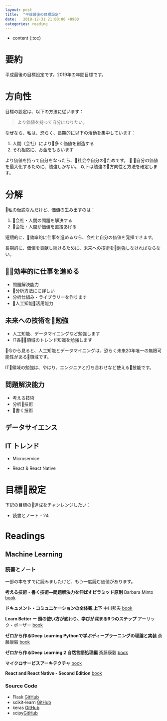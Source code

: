 ```yaml
---
layout: post
title:  "平成最後の目標設定"
date:   2018-12-31 21:00:00 +0900
categories: reading
---
```


* content
{:toc}

# 要約

平成最後の目標設定です。2019年の年間目標です。

# 方向性

目標の設定は、以下の方法に従います：

> より価値を持って自分になりたい。

なぜなら、私は、恐らく、長期的に以下の活動を集中しています：

1. 人間（会社）により多く価値を創造する
2. それ相応に、お金をもらいます

より価値を持って自分をなったら、社会や自分のためです。

自分の価値を最大化するために、勉強しかない。
以下は勉強の方向性と方法を確定します。


# 分解

私の仮説なんだけど、価値の生み出すのは：

1. 会社・人間の問題を解決する
2. 会社・人間が価値を直接あげる

短期的に、効率的に仕事を進めるなら、会社と自分の価値を発揮できます。

長期的に、価値を貢献し続けるために、未来への技術を勉強しなければならない。


## 効率的に仕事を進める

- 問題解決能力
- 分析方法にに詳しい
- 分析仕組み・ライブラリーを作ります
- 人工知能活用能力

## 未来への技術を勉強

- 人工知能、データマイニングなど勉強します
- IT各領域のトレンド知識を勉強します

今から見ると、人工知能とデータマイニングは、恐らく未来20年唯一の無限可能性がある領域です。

IT領域の勉強は、やはり、エンジニアと打ち合わせなど使える技能です。



## 問題解決能力

- 考える技術
- 分析技術
- 書く技術

## データサイエンス


## IT トレンド

- Microservice

- React & React Native

# 目標設定

下記の目標の達成をチャンレンジしたい：

- 読書とノート - 24


# Readings

## Machine Learning

### 読書とノート

一部の本をすでに読みましたけど、もう一度読む価値があります。

**考える技術・書く技術―問題解決力を伸ばすピラミッド原則** Barbara Minto [book](https://books.rakuten.co.jp/rb/1044067/)

**ドキュメント・コミュニケーションの全体観 上下** 中川邦夫
[book](https://www.amazon.co.jp/%E3%83%89%E3%82%AD%E3%83%A5%E3%83%A1%E3%83%B3%E3%83%88%E3%83%BB%E3%82%B3%E3%83%9F%E3%83%A5%E3%83%8B%E3%82%B1%E3%83%BC%E3%82%B7%E3%83%A7%E3%83%B3%E3%81%AE%E5%85%A8%E4%BD%93%E8%A6%B3-%E4%B8%8A%E5%B7%BB-%E5%8E%9F%E5%89%87%E3%81%A8%E6%89%8B%E9%A0%86-%E4%B8%AD%E5%B7%9D%E9%82%A6%E5%A4%AB/dp/4904256050/ref=pd_bxgy_14_3/355-2321502-2550256?_encoding=UTF8&pd_rd_i=4904256050&pd_rd_r=34087149-0dde-11e9-a192-8ff15e5e6261&pd_rd_w=RK2oQ&pd_rd_wg=3l1AW&pf_rd_p=a4de75e6-d8f7-4a34-bd69-503ea4866e6c&pf_rd_r=GK4ZM7PVVSMFTCH87T7Z&psc=1&refRID=GK4ZM7PVVSMFTCH87T7Z)

**Learn Better ー 頭の使い方が変わり、学びが深まる6つのステップ** アーリック・ボーザー [book](https://books.rakuten.co.jp/rk/662d60e3c2613c5f8e653abbca890893/)

**ゼロから作るDeep Learning Pythonで学ぶディープラーニングの理論と実装** 斎藤康毅 [book](https://books.rakuten.co.jp/rb/14424645/)

**ゼロから作るDeep Learning 2 自然言語処理編** 斎藤康毅 [book](https://books.rakuten.co.jp/rb/15381732/)

**マイクロサービスアーキテクチャ** [book](https://books.rakuten.co.jp/rb/13770161/?scid=we_lnk_ad_all_non_pla_201803&istCompanyId=304a234b-c871-4407-99f0-29afe4f462b7&istItemId=-mwxattmqp&istBid=t&rmatt=tsid:%7Ccid:1554851268%7Cagid:61907644747%7Ctid:pla-517627851359%7Ccrid:294379747359%7Cnw:g%7Crnd:3196279637305499273%7Cdvc:c%7Cadp:1o1%7Cmt:%7Cloc:1009301&gclid=Cj0KCQiA05zhBRCMARIsACKDWje61RwBkuS2ZwcI2-iMMj0PrkxBtF2imsjn5J57puuF-_pWz3XOBKoaAtY8EALw_wcB)

**React and React Native - Second Edition** [book](https://learning.oreilly.com/library/view/react-and-react/9781789346794/)

### Source Code

- Flask [GitHub](https://github.com/pallets/flask)
- scikit-learn [GitHub](https://github.com/scikit-learn/scikit-learn)
- keras [GitHub](https://github.com/keras-team/keras)
- scipy[GitHub](https://github.com/scrapy/scrapy)
